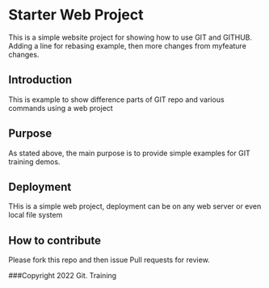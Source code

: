 # Starter Web Project

This is a simple website project for showing how to use GIT and GITHUB.
Adding a line for rebasing example, then more changes from myfeature changes.

## Introduction
This is example to show difference parts of GIT repo and various commands using a web project

## Purpose
As stated above, the main purpose is to provide simple examples for GIT training demos.

## Deployment
THis is a simple web project, deployment can be on any web server or even local file system

## How to contribute
Please fork this repo and then issue Pull requests for review.

###Copyright
2022 Git. Training
